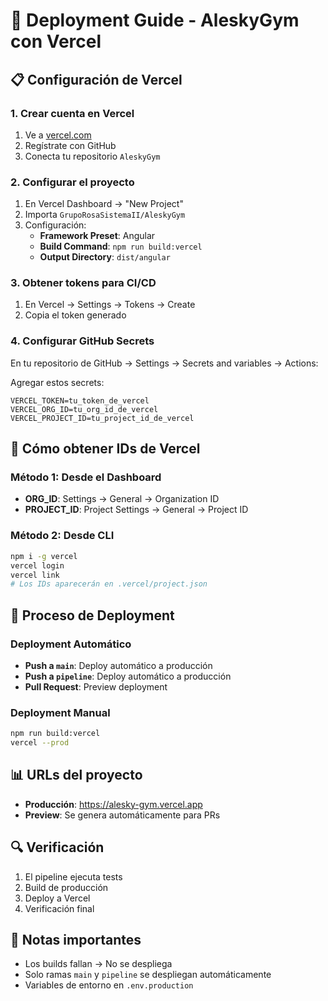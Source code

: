 # 🚀 Deployment Guide - AleskyGym con Vercel

## 📋 Configuración de Vercel

### 1. Crear cuenta en Vercel
1. Ve a [vercel.com](https://vercel.com)
2. Regístrate con GitHub
3. Conecta tu repositorio `AleskyGym`

### 2. Configurar el proyecto
1. En Vercel Dashboard → "New Project"
2. Importa `GrupoRosaSistemaII/AleskyGym`
3. Configuración:
   - **Framework Preset**: Angular
   - **Build Command**: `npm run build:vercel`
   - **Output Directory**: `dist/angular`

### 3. Obtener tokens para CI/CD
1. En Vercel → Settings → Tokens → Create
2. Copia el token generado

### 4. Configurar GitHub Secrets
En tu repositorio de GitHub → Settings → Secrets and variables → Actions:

Agregar estos secrets:
```
VERCEL_TOKEN=tu_token_de_vercel
VERCEL_ORG_ID=tu_org_id_de_vercel
VERCEL_PROJECT_ID=tu_project_id_de_vercel
```

## 🔧 Cómo obtener IDs de Vercel

### Método 1: Desde el Dashboard
- **ORG_ID**: Settings → General → Organization ID
- **PROJECT_ID**: Project Settings → General → Project ID

### Método 2: Desde CLI
```bash
npm i -g vercel
vercel login
vercel link
# Los IDs aparecerán en .vercel/project.json
```

## 🚀 Proceso de Deployment

### Deployment Automático
- **Push a `main`**: Deploy automático a producción
- **Push a `pipeline`**: Deploy automático a producción
- **Pull Request**: Preview deployment

### Deployment Manual
```bash
npm run build:vercel
vercel --prod
```

## 📊 URLs del proyecto
- **Producción**: https://alesky-gym.vercel.app
- **Preview**: Se genera automáticamente para PRs

## 🔍 Verificación
1. El pipeline ejecuta tests
2. Build de producción
3. Deploy a Vercel
4. Verificación final

## 📝 Notas importantes
- Los builds fallan → No se despliega
- Solo ramas `main` y `pipeline` se despliegan automáticamente
- Variables de entorno en `.env.production`
